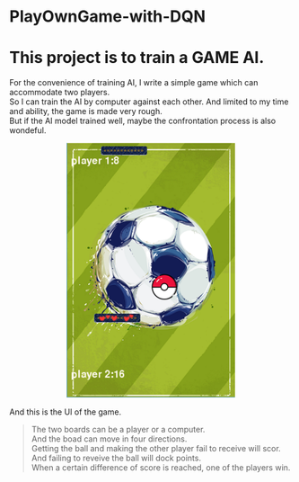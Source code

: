 # PlayOwnGame-with-DQN
# This project is to train a GAME AI.<br>
For the convenience of training AI, I write a simple game which can accommodate two players.<br>
So I can train the AI by computer against each other. And limited to my time and ability, the game is made very rough.<br> 
But if the AI model trained well, maybe the confrontation process is also wondeful.<br>
<center><img src="https://raw.githubusercontent.com/wyf0912/PlayOwnGame-with-DQN/master/github_img/UI.jpg" width = "300"  alt="游戏界面" align=center /></center><br>
And this is the UI of the game.<br>

>The two boards can be a player or a computer.<br>
 And the boad can move in four directions.<br>
 Getting the ball and making the other player fail to receive will scor.<br>
 And failing to reveive the ball will dock points.<br>
 When a certain difference of score is reached, one of the players win.<br>	

